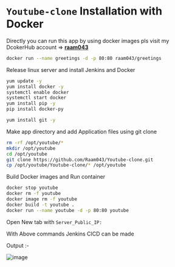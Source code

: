 # `Youtube-clone` Installation with Docker
Directly you can run this app by using docker images pls visit my DcokerHub account => **[raam043](https://hub.docker.com/u/raam043)**
```sh
docker run --name greetings -d -p 80:80 raam043/greetings
```

Release linux server and install Jenkins and Docker

```sh
yum update -y
yum install docker -y
systemctl enable docker
systemctl start docker
yum install pip -y
pip install docker-py

yum install git -y
```
Make app directory and add Application files using git clone
```sh
rm -rf /opt/youtube/*
mkdir /opt/youtube
cd /opt/youtube
git clone https://github.com/Raam043/Youtube-clone.git
cp /opt/youtube/Youtube-clone/* /opt/youtube

```

Build Docker images and Run container 
```sh
docker stop youtube
docker rm -f youtube
docker image rm -f youtube
docker build -t youtube .
docker run --name youtube -d -p 80:80 youtube
```
Open New tab with `Server_Public_IP:`

With Above commands Jenkins CICD can be made

Output :- 

![image](https://user-images.githubusercontent.com/111989928/199480655-a8a300ea-66c8-48bd-b250-6a37693d87e6.png)


